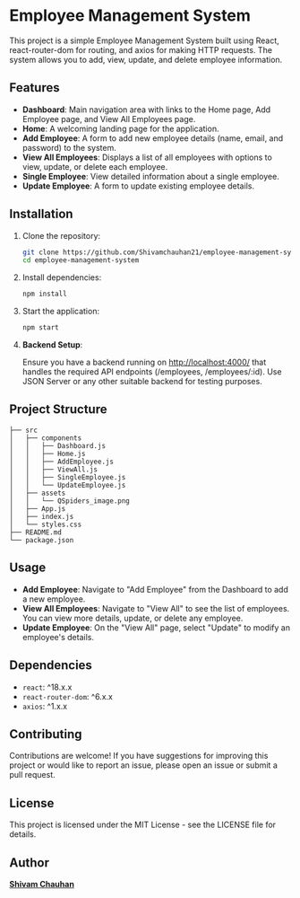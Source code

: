 # Employee Management System

This project is a simple Employee Management System built using React, react-router-dom for routing, and axios for making HTTP requests. The system allows you to add, view, update, and delete employee information.

## Features

- **Dashboard**: Main navigation area with links to the Home page, Add Employee page, and View All Employees page.
- **Home**: A welcoming landing page for the application.
- **Add Employee**: A form to add new employee details (name, email, and password) to the system.
- **View All Employees**: Displays a list of all employees with options to view, update, or delete each employee.
- **Single Employee**: View detailed information about a single employee.
- **Update Employee**: A form to update existing employee details.

## Installation

1. Clone the repository:

    ```bash
    git clone https://github.com/Shivamchauhan21/employee-management-system.git
    cd employee-management-system
    ```

2. Install dependencies:

    ```bash
    npm install
    ```

3. Start the application:

    ```bash
    npm start
    ```

4. **Backend Setup**:

    Ensure you have a backend running on [http://localhost:4000/](http://localhost:4000/) that handles the required API endpoints (/employees, /employees/:id). Use JSON Server or any other suitable backend for testing purposes.

## Project Structure

```
├── src
│   ├── components
│   │   ├── Dashboard.js
│   │   ├── Home.js
│   │   ├── AddEmployee.js
│   │   ├── ViewAll.js
│   │   ├── SingleEmployee.js
│   │   └── UpdateEmployee.js
│   ├── assets
│   │   └── QSpiders_image.png
│   ├── App.js
│   ├── index.js
│   └── styles.css
├── README.md
└── package.json

```


## Usage

- **Add Employee**: Navigate to "Add Employee" from the Dashboard to add a new employee.
- **View All Employees**: Navigate to "View All" to see the list of employees. You can view more details, update, or delete any employee.
- **Update Employee**: On the "View All" page, select "Update" to modify an employee's details.

## Dependencies

- `react`: ^18.x.x
- `react-router-dom`: ^6.x.x
- `axios`: ^1.x.x

## Contributing
Contributions are welcome! If you have suggestions for improving this project or would like to report an issue, please open an issue or submit a pull request.

## License

This project is licensed under the MIT License - see the LICENSE file for details.

## Author
**[Shivam Chauhan](https://www.linkedin.com/in/chauhan21shivam)**
